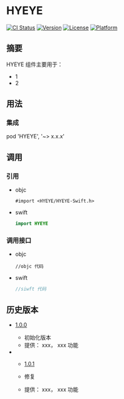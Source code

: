 # HYEYE

[![CI Status](https://img.shields.io/travis/stephenchen/HYEYE.svg?style=flat)](https://travis-ci.org/stephenchen/HYEYE)
[![Version](https://img.shields.io/cocoapods/v/HYEYE.svg?style=flat)](https://cocoapods.org/pods/HYEYE)
[![License](https://img.shields.io/cocoapods/l/HYEYE.svg?style=flat)](https://github.com/stephenchen/HYEYE/blob/701ff106db3caa805f9dab12df7749c03c889c47/LICENSE)
[![Platform](https://img.shields.io/cocoapods/p/HYEYE.svg?style=flat)](https://cocoapods.org/pods/HYEYE)

## 摘要

HYEYE 组件主要用于：

- 1
- 2

## 用法

### 集成

pod 'HYEYE', '~> x.x.x'

## 调用

### 引用

- objc

  ```objc
  #import <HYEYE/HYEYE-Swift.h>
  ```

- swift

  ```swift
  import HYEYE
  ```

### 调用接口

- objc
  ```objc
  //objc 代码
  ```

- swift

  ```swift
  //siwft 代码
  ```

## 历史版本

- [1.0.0](http://github/stephenchen/HYEYE/tag/1.0.0)

  - 初始化版本
  - 提供： xxx， xxx 功能

- - [1.0.1](http://github/stephenchen/HYEYE/tag/1.0.1)

  - 修复
  - 提供： xxx， xxx 功能
